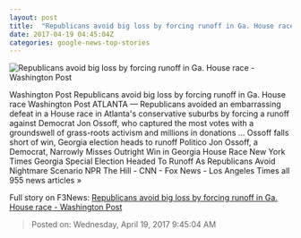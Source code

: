 ```yaml
---
layout: post
title:  "Republicans avoid big loss by forcing runoff in Ga. House race - Washington Post"
date: 2017-04-19 04:45:04Z
categories: google-news-top-stories
---
```


![Republicans avoid big loss by forcing runoff in Ga. House race - Washington Post](https://img.washingtonpost.com/rf/image_1484w/2010-2019/WashingtonPost/2017/04/19/National-Politics/Images/670006896.jpg)

Washington Post Republicans avoid big loss by forcing runoff in Ga. House race Washington Post ATLANTA — Republicans avoided an embarrassing defeat in a House race in Atlanta's conservative suburbs by forcing a runoff against Democrat Jon Ossoff, who captured the most votes with a groundswell of grass-roots activism and millions in donations ... Ossoff falls short of win, Georgia election heads to runoff Politico Jon Ossoff, a Democrat, Narrowly Misses Outright Win in Georgia House Race New York Times Georgia Special Election Headed To Runoff As Republicans Avoid Nightmare Scenario NPR The Hill - CNN - Fox News - Los Angeles Times all 955 news articles »


Full story on F3News: [Republicans avoid big loss by forcing runoff in Ga. House race - Washington Post](http://www.f3nws.com/n/eyFCJE)

> Posted on: Wednesday, April 19, 2017 9:45:04 AM
